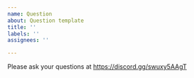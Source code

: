 ```yaml
---
name: Question
about: Question template
title: ''
labels: ''
assignees: ''

---
```


Please ask your questions at https://discord.gg/swuxy5AAgT
